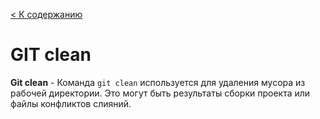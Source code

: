 [< К содержанию](./Readme.md)

# GIT clean

**Git clean** - Команда `git clean` используется для удаления мусора из рабочей директории. Это могут быть результаты сборки проекта или файлы конфликтов слияний.